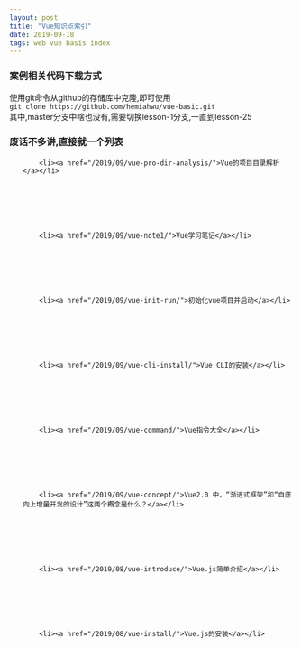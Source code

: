```yaml
---
layout: post
title: "Vue知识点索引"
date: 2019-09-18 
tags: web vue basis index
---
```




### 案例相关代码下载方式
使用git命令从github的存储库中克隆,即可使用  
`git clone https://github.com/hemiahwu/vue-basic.git`  
其中,master分支中啥也没有,需要切换lesson-1分支,一直到lesson-25

### 废话不多讲,直接就一个列表

<ul>
  

        
        <li><a href="/2019/09/vue-pro-dir-analysis/">Vue的项目目录解析</a></li>
        
      
    
  
    
      
        
        <li><a href="/2019/09/vue-note1/">Vue学习笔记</a></li>
        
      
    
  
    
      
        
        <li><a href="/2019/09/vue-init-run/">初始化vue项目并启动</a></li>
        
      
    
  
    
      
        
        <li><a href="/2019/09/vue-cli-install/">Vue CLI的安装</a></li>
        
      
    
  
    
      
        
        <li><a href="/2019/09/vue-command/">Vue指令大全</a></li>
        
      
    
  
    
      
        
        <li><a href="/2019/09/vue-concept/">Vue2.0 中，“渐进式框架”和“自底向上增量开发的设计”这两个概念是什么？</a></li>
        
      
    
  
    
      
        
        <li><a href="/2019/08/vue-introduce/">Vue.js简单介绍</a></li>
        
      
    
  
    
      
        
        <li><a href="/2019/08/vue-install/">Vue.js的安装</a></li>
        
      
    
  



</ul>